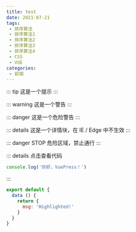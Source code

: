 ```yaml
---
title: test
date: 2021-07-21
tags:
 - 排序算法
 - 排序算法1
 - 排序算法2
 - 排序算法3
 - 排序算法4
 - CSS
 - VUE
categories: 
 - 前端
---
```



::: tip
这是一个提示
:::

::: warning
这是一个警告
:::

::: danger
这是一个危险警告
:::

::: details
这是一个详情块，在 IE / Edge 中不生效
:::

::: danger STOP
危险区域，禁止通行
:::

::: details 点击查看代码
```js
console.log('你好，VuePress！')
```
:::

``` js {4}
export default {
  data () {
    return {
      msg: 'Highlighted!'
    }
  }
}
```